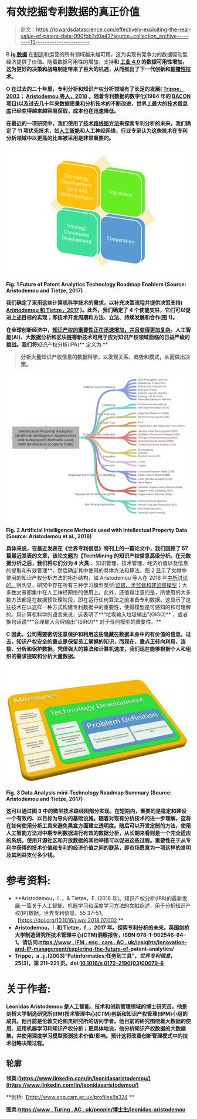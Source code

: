 # 有效挖掘专利数据的真正价值

> 原文：<https://towardsdatascience.com/effectively-exploiting-the-real-value-of-patent-data-990fbb3d0a43?source=collection_archive---------15----------------------->

B [**ig 数据**](https://www.ibm.com/analytics/hadoop/big-data-analytics) 在[制造](https://www.ifm.eng.cam.ac.uk/insights/automation/factories-of-the-future-and-implications-for-automation/)和运营的所有领域越来越可用，这为实现有竞争力的数据驱动型经济提供了价值。随着数据可用性的增加，支持[](https://www.ifm.eng.cam.ac.uk/news/the-origin-of-the-internet-of-things/)**和 [**工业 4.0**](https://www.epo.org/news-issues/news/2017/20171211.html) 的数据可用性增加，这为更好的决策和战略制定带来了巨大的机遇，从而推出了下一代创新和[颠覆性技术](https://www.ifm.eng.cam.ac.uk/insights/strategic-asset-management/intelligent-assets-for-the-infrastructure-of-the-future/)。**

**O 在过去的二十年里，专利分析和知识产权分析领域有了长足的发展( [Trippe，2003](https://pdfs.semanticscholar.org/bcd7/beec3e15a7351a98b402e9fd84ef82f841d7.pdf)； [Aristodemou 等人，2018](https://www.sciencedirect.com/science/article/pii/S0172219018300103?via%3Dihub) 。随着专利数据的数字化(1984 年的 [BACON 项目](https://www.epo.org/mobile/about-us/timeline.html))以及过去几十年来数据质量和分析技术的不断改进，世界上最大的[技术信息库](http://www.wipo.int/econ_stat/en/economics/research/#patent)已经变得越来越容易获取，成本也在迅速降低。**

**在最近的一项研究中，我们使用了[技术路线图方法](https://www.ifm.eng.cam.ac.uk/insights/roadmapping/improve-your-roadmap/)来探索专利分析的未来，我们确定了 11 项优先技术，如[人工智能](https://www.investopedia.com/terms/a/artificial-intelligence-ai.asp)和人工神经网络，行业专家认为这些技术在专利分析领域中以更高的比率被采用是非常重要的。**

**![](img/438b61f73c339becda011c59228ccbd6.png)**

**Fig. 1 Future of Patent Analytics Technology Roadmap Enablers (Source: Aristodemou and Tietze, 2017)**

**我们确定了采用这些计算机科学技术的需求，以补充决策流程并提供决策支持( [Aristodemou 和 Tietze，2017](https://www.ifm.eng.cam.ac.uk/insights/innovation-and-ip-management/exploring-the-future-of-patent-analytics/https://www.ifm.eng.cam.ac.uk/insights/innovation-and-ip-management/exploring-the-future-of-patent-analytics/) )。此外，我们确定了 4 个使能支柱，它们可以促进上述目标的实现；即技术开发周期和方法、立法、持续发展和合作(图 1)。**

**在全球创新经济中，[知识产权的重要性正在迅速增加，并且变得更加复杂](https://www.wipo.int/wipo_magazine/en/2018/05/article_0001.html)。人工智能(AI)、大数据分析和区块链等新技术可用于应对知识产权领域面临的日益严峻的挑战。我们将**知识产权分析(IPA)** 定义为:**

> ****分析大量知识产权信息的数据科学，以发现关系、趋势和模式，从而做出决策。****

**![](img/0644841a246065f15237e186c982a948.png)**

**Fig. 2 Artificial Intelligence Methods used with Intellectual Property Data (Source: Aristodemou et al., 2018)**

**具体来说，在最近发表在《世界专利信息》特刊上的一篇论文中，我们回顾了 57 篇最近发表的文章，该论文题为【TechMining 的知识产权信息高级分析。在元数据分析之后，我们将它们分为 4 大类:**、知识管理、技术管理、经济价值以及信息的提取和有效管理**，然后确定其中使用的具体方法和算法。图 2 显示了文献中使用的知识产权分析方法的拓扑结构，如 Aristodemou 等人在 2018 年[中所讨论的。](https://www.sciencedirect.com/science/article/pii/S0172219018300103?via%3Dihub)很明显，研究中存在所有三种学习模型类型:[监督、半监督和非监督模型](https://machinelearningmastery.com/supervised-and-unsupervised-machine-learning-algorithms/)；大多数文章都集中在人工神经网络的使用上。此外，还值得注意的是，所使用的大多数方法都是在数据预处理阶段，即在运行任何算法之前准备专利数据。这显示了这些技术在以这样一种方式构建专利数据中的重要性，使得模型是可感知的和可理解的。用计算机科学的语言来说，这表明了**“垃圾输入垃圾输出”(GIGO)** ，或者换句话说**“合理输入合理输出”(SIRO)** 对于任何模型的重要性。**

**C 因此，公司需要密切注意保护和利用这些隐藏在数据本身中的有价值的信息。过去，知识产权安全的重点是保留员工掌握的知识，**而现在，重点正转向利用、连接、分析和保护数据。凭借强大的算法和计算机速度，我们现在能够根据个人和组织的需求提取和分析大量数据。****

**![](img/cce6864ee9767c58f02776a78784b23f.png)**

**Fig. 3 Data Analysis mini-Technology Roadmap Summary (Source: Aristodemou and Tietze, 2017)**

**这可以通过图 3 中的微型技术路线图部分实现。在短期内，重要的是稳定和建设一个有效的、以目标为导向的基础设施。随着对现有分析技术的进一步理解，这将在如何使用分析工具来避免黑盒方面建立透明度。随后可以开发定制的方法，使用人工智能方法对中期专利数据进行有效的数据分析，从长期来看则是一个完全适应的系统。使用开源社区和开放数据的其他举措可以促进这些过程。**重要性在于从专利中获得的技术价值和专利的经济价值之间的联系，即市场愿意为一项这样的发明及其利益支付多少钱。****

# **参考资料:**

*   **Aristodemou，l .，& Tietze，F. (2018 年)。知识产权分析(IPA)的最新发展:一篇关于人工智能、机器学习和深度学习方法的文献综述，用于分析知识产权(IP)数据。世界专利信息，55 37–51。【https://doi.org/10.1016/j.wpi.2018.07.002 **
*   **Aristodemou，l .和 Tietze，f .，2017 年。探索专利分析的未来。英国剑桥大学制造研究所技术管理中心(CTM)洞察报告，ISBN:978–1–902546–84–1。请访问:[https://www . IFM . eng . cam . AC . uk/insights/innovation-and-IP-management/exploring-the-future-of-](https://www.ifm.eng.cam.ac.uk/insights/innovation-and-ip-management/exploring-the-future-of-)patent-analytics/**
*   **Trippe，a . j .(2003)“Patinformatics:任务到工具”，*世界专利信息*，25(3)，第 211–221 页。doi:[10.1016/s 0172–2190(03)00079–6](http://10.0.3.248/S0172-2190(03)00079-6)**

# **关于作者:**

**Leonidas Aristodemou 是人工智能、技术和创新管理领域的博士研究员。他是剑桥大学制造研究所(IfM)技术管理中心(CTM)创新和知识产权管理(IIPM)小组的成员。他目前是伦敦艾伦图灵研究所的访问学者。他目前的研究围绕着大数据的使用、应用机器学习和知识产权分析；更具体地说，他分析知识产权数据的大数据集，并使用深度学习模型预测技术价值/影响。预计这将改善创新管理模式中的技术战略决策过程。**

## **轮廓**

**领英:[https://www.linkedin.com/in/leonidasaristodemou/](https://www.linkedin.com/in/leonidasaristodemou/)**

**剑桥:【http://www.eng.cam.ac.uk/profiles/la324 **

**图灵:[https://www . Turing . AC . uk/people/博士生/leonidas-aristodemou](https://www.turing.ac.uk/people/doctoral-students/leonidas-aristodemou)**